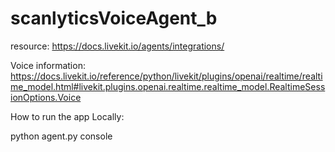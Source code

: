 # scanlyticsVoiceAgent_b

resource: 
https://docs.livekit.io/agents/integrations/

Voice information: 
https://docs.livekit.io/reference/python/livekit/plugins/openai/realtime/realtime_model.html#livekit.plugins.openai.realtime.realtime_model.RealtimeSessionOptions.Voice

How to run the app Locally: 

python agent.py console


